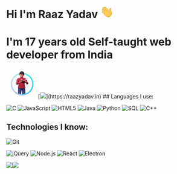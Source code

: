 # Hi I'm Raaz Yadav <img src="./Assets/wave.gif" width="35px">

# I'm 17 years old Self-taught web developer from India
<img src="./Assets/me.gif" width="80px">
[<img src ="https://img.shields.io/badge/mywebsite-%23.svg?&style=for-the-badge&logo=www&logoColor=white%22&color=black">](https://raazyadav.in)
## Languages I use:

![C](https://img.shields.io/badge/-C-000000?style=flat&logo=C)
![JavaScript](https://img.shields.io/badge/-JavaScript-000000?style=flat&logo=javascript)
![HTML5](https://img.shields.io/badge/-HTML5-000000?style=flat&logo=HTML5)
![Java](https://img.shields.io/badge/-Java-000000?style=flat&logo=Java&logoColor=007396)
![Python](https://img.shields.io/badge/-Python-000000?style=flat&logo=python)
![SQL](https://img.shields.io/badge/-SQL-000000?style=flat&logo=MySQL)
![C++](https://img.shields.io/badge/-C++-000000?style=flat&logo=C%2B%2B&logoColor=00599C)
## Technologies I know:

![Git](https://img.shields.io/badge/-Git-000000?style=flat&logo=git&logoColor=F05032)

![jQuery](https://img.shields.io/badge/-jQuery-000000?style=flat&logo=jQuery&logoColor=0769AD)
![Node.js](https://img.shields.io/badge/-Node.js-000000?style=flat&logo=node.js&logoColor=339933)
![React](https://img.shields.io/badge/-React-000000?style=flat&logo=React&logoColor=61DAFB)
![Electron](https://img.shields.io/badge/-Electron-000000?style=flat&logo=Electron&logoColor=FFFFFF)

<img align="" height='130px' src="https://github-readme-stats.vercel.app/api?username=raazyadav&hide_title=true&show_icons=true&include_all_commits=true&line_height=21&bg_color=0,EC6C6C,FFD479,FFFC79,73FA79&theme=graywhite" /><img align="" height='130px' src="https://github-readme-stats.vercel.app/api/top-langs/?username=raazyadav&hide_title=true&layout=compact&bg_color=0,73FA79,73FDFF,D783FF&theme=graywhite" />



 












